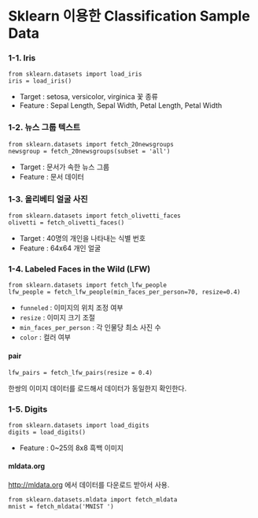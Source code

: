 # Sklearn 이용한 Classification Sample Data

### 1-1. Iris

```
from sklearn.datasets import load_iris
iris = load_iris()
```

- Target : setosa, versicolor, virginica 꽃 종류
- Feature : Sepal Length, Sepal Width, Petal Length, Petal Width



### 1-2. 뉴스 그룹 텍스트

```
from sklearn.datasets import fetch_20newsgroups
newsgroup = fetch_20newsgroups(subset = 'all')
```

- Target : 문서가 속한 뉴스 그룹
- Feature : 문서 데이터



### 1-3. 올리베티 얼굴 사진

```
from sklearn.datasets import fetch_olivetti_faces
olivetti = fetch_olivetti_faces()
```

- Target : 40명의 개인을 나타내는 식별 번호
- Feature : 64x64 개인 얼굴



### 1-4. Labeled Faces in the Wild (LFW)

```
from sklearn.datasets import fetch_lfw_people
lfw_people = fetch_lfw_people(min_faces_per_person=70, resize=0.4)
```

- `funneled` : 이미지의 위치 조정 여부
- `resize` : 이미지 크기 조절
- `min_faces_per_person` : 각 인물당 최소 사진 수
- `color` : 컬러 여부



#### pair

```
lfw_pairs = fetch_lfw_pairs(resize = 0.4)
```

한쌍의 이미지 데이터를 로드해서 데이터가 동일한지 확인한다.



### 1-5. Digits

```
from sklearn.datasets import load_digits
digits = load_digits()
```

- Feature : 0~25의 8x8 흑백 이미지



#### mldata.org

http://mldata.org 에서 데이터를 다운로드 받아서 사용.

```
from sklearn.datasets.mldata import fetch_mldata
mnist = fetch_mldata('MNIST ')
```

